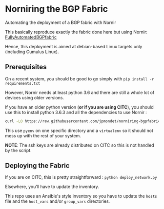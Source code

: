 # Norniring the BGP Fabric

Automating the deployment of a BGP fabric with Nornir

This basically reproduce exactly the fabric done here but using Nornir: [FullyAutomatedBGPfabric](https://github.com/jpmondet/FullyAutomatedBGPfabric)

Hence, this deployment is aimed at debian-based Linux targets only (including Cumulus Linux).

## Prerequisites

On a recent system, you should be good to go simply with `pip install -r requirements.txt`

However, Nornir needs at least python 3.6 and there are still a whole lot of devices using older versions.

If you have an older python version (**or if you are using CITC**), you should use this to install python 3.6.3 and all the dependencies to use Nornir :

```bash
curl -LO https://raw.githubusercontent.com/jpmondet/norniring-bgpfabric/master/resources/add-compatible-python.sh ; chmod u+x add-compatible-python.sh ; source add-compatible-python.sh
```

This use `pyenv` on one specific directory and a `virtualenv` so it should not mess up with the rest of your system.

**NOTE**: The ssh keys are already distributed on CITC so this is not handled by the script.

## Deploying the Fabric

If you are on CITC, this is pretty straightforward : `python deploy_network.py`

Elsewhere, you'll have to update the inventory.

This repo uses an Ansible's style inventory so you have to update the `hosts` file and the `host_vars` and/or `group_vars` directories.
